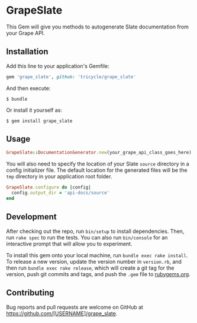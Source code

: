 # GrapeSlate

This Gem will give you methods to autogenerate Slate documentation from
your Grape API.

## Installation

Add this line to your application's Gemfile:

```ruby
gem 'grape_slate', github: 'tricycle/grape_slate'
```

And then execute:

    $ bundle

Or install it yourself as:

    $ gem install grape_slate

## Usage

```ruby
GrapeSlate::DocumentationGenerator.new(your_grape_api_class_goes_here).run!
```

You will also need to specify the location of your Slate `source`
directory in a config initializer file. The default location for the
generated files will be the `tmp` directory in your application root
folder.

```ruby
GrapeSlate.configure do |config|
  config.output_dir = 'api-docs/source'
end
```

## Development

After checking out the repo, run `bin/setup` to install dependencies. Then, run `rake spec` to run the tests. You can also run `bin/console` for an interactive prompt that will allow you to experiment.

To install this gem onto your local machine, run `bundle exec rake install`. To release a new version, update the version number in `version.rb`, and then run `bundle exec rake release`, which will create a git tag for the version, push git commits and tags, and push the `.gem` file to [rubygems.org](https://rubygems.org).

## Contributing

Bug reports and pull requests are welcome on GitHub at https://github.com/[USERNAME]/grape_slate.

